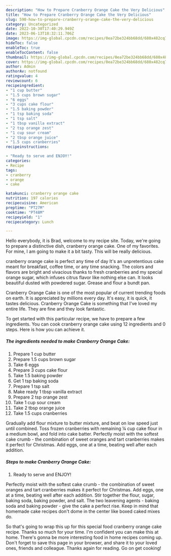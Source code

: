 ```yaml
---
description: "How to Prepare Cranberry Orange Cake the Very Delicious"
title: "How to Prepare Cranberry Orange Cake the Very Delicious"
slug: 590-how-to-prepare-cranberry-orange-cake-the-very-delicious
category: Uncategorized
date: 2022-10-30T17:40:29.949Z
date: 2023-06-13T18:32:11.706Z
image: https://img-global.cpcdn.com/recipes/0ea72be324bb68dd/680x482cq70/cranberry-orange-cake-recipe-main-photo.jpg
hideToc: false
enableToc: true
enableTocContent: false
thumbnail: https://img-global.cpcdn.com/recipes/0ea72be324bb68dd/680x482cq70/cranberry-orange-cake-recipe-main-photo.jpg
cover: https://img-global.cpcdn.com/recipes/0ea72be324bb68dd/680x482cq70/cranberry-orange-cake-recipe-main-photo.jpg
author: Admin
authorAv: notfound
ratingvalue: 4
reviewcount: 6
recipeingredient:
- "1 cup butter"
- "1.5 cups brown sugar"
- "6 eggs"
- "3 cups cake flour"
- "1.5 baking powder"
- "1 tsp baking soda"
- "1 tsp salt"
- "1 tbsp vanilla extract"
- "2 tsp orange zest"
- "1 cup sour cream"
- "2 tbsp orange juice"
- "1.5 cups cranberries"
recipeinstructions:

- "Ready to serve and ENJOY!"
categories:
- Recipe
tags:
- cranberry
- orange
- cake

katakunci: cranberry orange cake 
nutrition: 197 calories
recipecuisine: American
preptime: "PT27M"
cooktime: "PT48M"
recipeyield: "1"
recipecategory: Lunch

---
```



Hello everybody, it is Brad, welcome to my recipe site. Today, we're going to prepare a distinctive dish, cranberry orange cake. One of my favorites. For mine, I am going to make it a bit tasty. This will be really delicious.

cranberry orange cake is perfect any time of day It&#39;s an unpretentious cake meant for breakfast, coffee time, or any time snacking. The colors and flavors are bright and vivacious thanks to fresh cranberries and my special orange sugar, which infuses citrus flavor like nothing else can. It looks beautiful dusted with powdered sugar. Grease and flour a bundt pan.

Cranberry Orange Cake is one of the most popular of current trending foods on earth. It is appreciated by millions every day. It's easy, it is quick, it tastes delicious. Cranberry Orange Cake is something that I've loved my entire life. They are fine and they look fantastic.


To get started with this particular recipe, we have to prepare a few ingredients. You can cook cranberry orange cake using 12 ingredients and 0 steps. Here is how you can achieve it.

<!--inarticleads1-->

##### The ingredients needed to make Cranberry Orange Cake:

1. Prepare 1 cup butter
1. Prepare 1.5 cups brown sugar
1. Take 6 eggs
1. Prepare 3 cups cake flour
1. Take 1.5 baking powder
1. Get 1 tsp baking soda
1. Prepare 1 tsp salt
1. Make ready 1 tbsp vanilla extract
1. Prepare 2 tsp orange zest
1. Take 1 cup sour cream
1. Take 2 tbsp orange juice
1. Take 1.5 cups cranberries


Gradually add flour mixture to butter mixture, and beat on low speed just until combined. Toss frozen cranberries with remaining ¼ cup cake flour in a medium bowl, and fold into cake batter. Perfectly moist with the softest cake crumb - the combination of sweet oranges and tart cranberries makes it perfect for Christmas. Add eggs, one at a time, beating well after each addition. 

<!--inarticleads2-->

##### Steps to make Cranberry Orange Cake:


1. Ready to serve and ENJOY!

Perfectly moist with the softest cake crumb - the combination of sweet oranges and tart cranberries makes it perfect for Christmas. Add eggs, one at a time, beating well after each addition. Stir together the flour, sugar, baking soda, baking powder, and salt. The two leavening agents - baking soda and baking powder - give the cake a perfect rise. Keep in mind that homemade cake recipes don&#39;t dome in the center like boxed caked mixes do. 

So that's going to wrap this up for this special food cranberry orange cake recipe. Thanks so much for your time. I'm confident you can make this at home. There's gonna be more interesting food in home recipes coming up. Don't forget to save this page in your browser, and share it to your loved ones, friends and colleague. Thanks again for reading. Go on get cooking!
